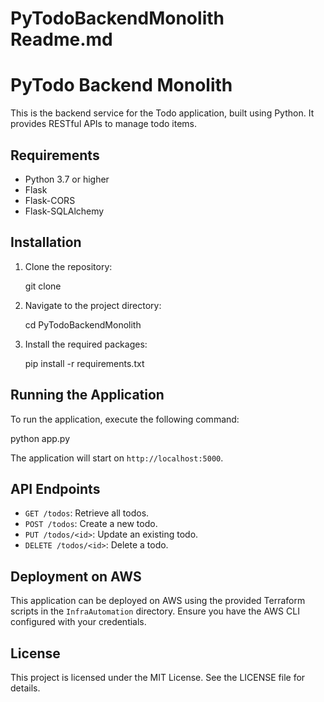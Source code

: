 # PyTodoBackendMonolith Readme.md

# PyTodo Backend Monolith

This is the backend service for the Todo application, built using Python. It provides RESTful APIs to manage todo items.

## Requirements

- Python 3.7 or higher
- Flask
- Flask-CORS
- Flask-SQLAlchemy

## Installation

1. Clone the repository:

   git clone <repository-url>

2. Navigate to the project directory:

   cd PyTodoBackendMonolith

3. Install the required packages:

   pip install -r requirements.txt

## Running the Application

To run the application, execute the following command:

python app.py

The application will start on `http://localhost:5000`.

## API Endpoints

- `GET /todos`: Retrieve all todos.
- `POST /todos`: Create a new todo.
- `PUT /todos/<id>`: Update an existing todo.
- `DELETE /todos/<id>`: Delete a todo.

## Deployment on AWS

This application can be deployed on AWS using the provided Terraform scripts in the `InfraAutomation` directory. Ensure you have the AWS CLI configured with your credentials.

## License

This project is licensed under the MIT License. See the LICENSE file for details.